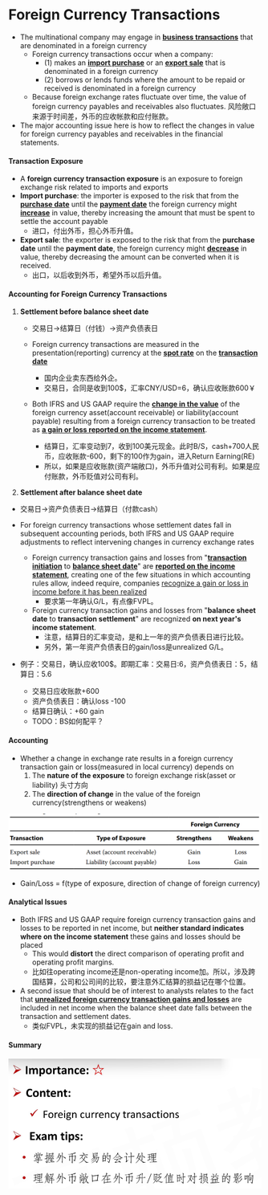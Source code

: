 # Foreign Currency Transactions

- The multinational company may engage in **<u>business transactions</u>** that are denominated in a foreign currency
  - Foreign currency transactions occur when a company:
    - (1) makes an **<u>import purchase</u>** or an **<u>export sale</u>** that is denominated in a foreign currency
    - (2) borrows or lends funds where the amount to be repaid or received is denominated in a foreign currency
  - Because foreign exchange rates fluctuate over time, the value of foreign currency payables and receivables also fluctuates. 风险敞口来源于时间差，外币的应收帐款和应付账款。
- The major accounting issue here is how to reflect the changes in value for foreign currency payables and receivables in the financial statements.

#### Transaction Exposure

-  A **foreign currency transaction exposure** is an exposure to foreign exchange risk related to imports and exports
  - **Import purchase**: the importer is exposed to the risk that from the **<u>purchase date</u>** until the **<u>payment date</u>** the foreign currency might **<u>increase</u>** in value, thereby increasing the amount that must be spent to settle the account payable
    - 进口，付出外币，担心外币升值。
  - **Export sale**: the exporter is exposed to the risk that from the **purchase date** until the **payment date**, the foreign currency might **<u>decrease</u>** in value, thereby decreasing the amount can be converted when it is received.
    - 出口，以后收到外币，希望外币以后升值。

#### Accounting for Foreign Currency Transactions

1. **Settlement before balance sheet date**

   - 交易日->结算日（付钱）->资产负债表日

   - Foreign currency transactions are measured in the presentation(reporting) currency at the **<u>spot rate</u>** on the **<u>transaction date</u>**
     - 国内企业卖东西给外企。
     - 交易日，合同是收到100$，汇率CNY/USD=6，确认应收账款600￥
   - Both IFRS and US GAAP require the **<u>change in the value</u>** of the foreign currency asset(account receivable) or liability(account payable) resulting from a foreign currency transaction to be treated as **<u>a gain or loss reported on the income statement</u>**.
     - 结算日，汇率变动到7，收到100美元现金。此时B/S，cash+700人民币，应收账款-600，剩下的100作为gain，进入Return Earning(RE)
     - 所以，如果是应收账款(资产端敞口)，外币升值对公司有利。如果是应付账款，外币贬值对公司有利。

2.  **Settlement after balance sheet date**

   - 交易日->资产负债表日->结算日（付款cash）

   - For foreign currency transactions whose settlement dates fall in subsequent accounting periods, both IFRS and US GAAP require adjustments to reflect intervening changes in currency exchange rates
     - Foreign currency transaction gains and losses from "**<u>transaction initiation</u>** to **<u>balance sheet date</u>**" are **<u>reported on the income statement</u>**, creating one of the few situations in which accounting rules allow, indeed require, companies <u>recognize a gain or loss in income before it has been realized</u>
       - 要求第一年确认G/L，有点像FVPL。
     - Foreign currency transaction gains and losses from "**balance sheet date** to **transaction settlement**" are recognized **on next year's income statement**.
       - 注意，结算日的汇率变动，是和上一年的资产负债表日进行比较。
       - 另外，第一年资产负债表日的gain/loss是unrealized G/L。
   - 例子：交易日，确认应收100$。即期汇率：交易日:6，资产负债表日：5，结算日：5.6
     - 交易日应收账款+600
     - 资产负债表日：确认loss -100
     - 结算日确认：+60 gain
     - TODO：BS如何配平？

#### Accounting

- Whether a change in exchange rate results in a foreign currency transaction gain or loss(measured in local currency) depends on
  1. The **nature of the exposure** to foreign exchange risk(asset or liability) 头寸方向
  2. The **direction of change** in the value of the foreign currency(strengthens or weakens)

![image-20240310101825630](./assets/image-20240310101825630.png)

- Gain/Loss = f(type of exposure, direction of change of foreign currency)

#### Analytical Issues

- Both IFRS and US GAAP require foreign currency transaction gains and losses to be reported in net income, but **neither standard indicates where on the income statement** these gains and losses should be placed
  - This would **distort** the direct comparison of operating profit and operating profit margins.
  - 比如往operating income还是non-operating income加。所以，涉及跨国结算，公司和公司间的比较，要注意外汇结算的损益记在哪个位置。
- A second issue that should be of interest to analysts relates to the fact that **<u>unrealized foreign currency transaction gains and losses</u>** are included in net income when the balance sheet date falls between the transaction and settlement dates. 
  - 类似FVPL，未实现的损益记在gain and loss.

#### Summary

![image-20240310102454186](./assets/image-20240310102454186.png)